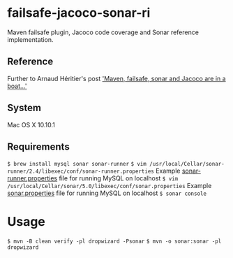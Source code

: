 # failsafe-jacoco-sonar-ri
Maven failsafe plugin, Jacoco code coverage and Sonar reference implementation.

## Reference 
Further to Arnaud Héritier's post ['Maven, failsafe, sonar and Jacoco are in a boat...'](http://www.aheritier.net/maven-failsafe-sonar-and-jacoco-are-in-a-boat/)

## System
Mac OS X 10.10.1

## Requirements
```$ brew install mysql sonar sonar-runner```
```$ vim /usr/local/Cellar/sonar-runner/2.4/libexec/conf/sonar-runner.properties```
Example [sonar-runner.properties](https://gist.github.com/aeells/96ede82d2b429a7a5d05#file-sonar-runner-properties) file for running MySQL on localhost 
```$ vim /usr/local/Cellar/sonar/5.0/libexec/conf/sonar.properties```
Example [sonar.properties](https://gist.github.com/aeells/6e0c3d3dab551cd20e1a#file-sonar-properties) file for running MySQL on localhost 
```$ sonar console```

# Usage
```$ mvn -B clean verify -pl dropwizard -Psonar```
```$ mvn -o sonar:sonar -pl dropwizard```

